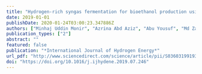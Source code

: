 ```yaml
---
title: "Hydrogen-rich syngas fermentation for bioethanol production using Sacharomyces cerevisiea"
date: 2019-01-01
publishDate: 2020-01-24T03:00:23.347886Z
authors: ["Minhaj Uddin Monir", "Azrina Abd Aziz", "Abu Yousuf", "Md Zahangir Alam"]
publication_types: ["2"]
abstract: ""
featured: false
publication: "*International Journal of Hydrogen Energy*"
url_pdf: "http://www.sciencedirect.com/science/article/pii/S0360319919328897"
doi: "https://doi.org/10.1016/j.ijhydene.2019.07.246"
---
```


